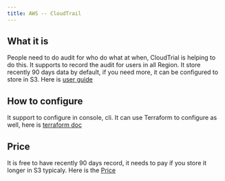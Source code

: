 ```yaml
---
title: AWS -- CloudTrail
---
```


## What it is

People need to do audit for who do what at when, CloudTrial is helping to do this. It supports to record the audit for users in all Region. It store recently 90 days data by default, if you need more, it can be configured to store in S3. Here is [user guide](https://docs.aws.amazon.com/awscloudtrail/latest/userguide/cloudtrail-user-guide.html)


## How to configure

It support to configure in console, cli. It can use Terraform to configure as well, here is [terraform doc](https://www.terraform.io/docs/providers/aws/r/cloudtrail.html)


## Price

It is free to have recently 90 days record, it needs to pay if you store it longer in S3 typicaly. Here is the [Price](https://aws.amazon.com/cloudtrail/pricing/)


